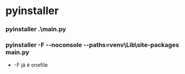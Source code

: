 # pyinstaller
### pyinstaller .\main.py
### pyinstaller -F --noconsole --paths=venv\Lib\site-packages main.py 

- -F já é onefile